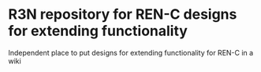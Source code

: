 # R3N repository for REN-C designs for extending functionality

Independent place to put designs for extending functionality for REN-C in a wiki
